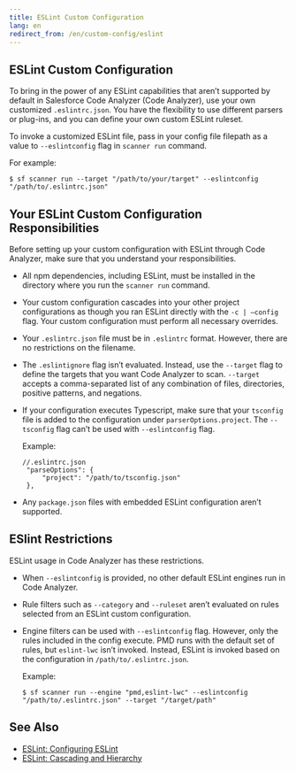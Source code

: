 ```yaml
---
title: ESLint Custom Configuration
lang: en
redirect_from: /en/custom-config/eslint
---
```


## ESLint Custom Configuration

To bring in the power of any ESLint capabilities that aren’t supported by default in Salesforce Code Analyzer (Code Analyzer), use your own customized ```.eslintrc.json```. You have the flexibility to use different parsers or plug-ins, and you can define your own custom ESLint ruleset. 

To invoke a customized ESLint file, pass in your config file filepath as a value to ```--eslintconfig``` flag in ```scanner run``` command. 

For example:

```$ sf scanner run --target "/path/to/your/target" --eslintconfig "/path/to/.eslintrc.json"```

## Your ESLint Custom Configuration Responsibilities

Before setting up your custom configuration with ESLint through Code Analyzer, make sure that you understand your responsibilities.

* All npm dependencies, including ESLint, must be installed in the directory where you run the ```scanner run``` command.
* Your custom configuration cascades into your other project configurations as though you ran ESLint directly with the ```-c | –config``` flag. Your custom configuration must perform all necessary overrides.
* Your ```.eslintrc.json``` file must be in ```.eslintrc``` format. However, there are no restrictions on the filename.
* The ```.eslintignore``` flag isn’t evaluated. Instead, use the ```--target``` flag to define the targets that you want Code Analyzer to scan. ```--target``` accepts a comma-separated list of any combination of files, directories, positive patterns, and negations.
* If your configuration executes Typescript, make sure that your ```tsconfig``` file is added to the configuration under ```parserOptions.project```. The ```--tsconfig``` flag can’t be used with ```--eslintconfig``` flag. 

	Example:

	```
	//.eslintrc.json
	 "parseOptions": {
	     "project": "/path/to/tsconfig.json"
	 },
	```

* Any ```package.json``` files with embedded ESLint configuration aren’t supported.

## ESlint Restrictions

ESLint usage in Code Analyzer has these restrictions.

* When ```--eslintconfig``` is provided, no other default ESLint engines run in Code Analyzer.
* Rule filters such as ```--category``` and ```--ruleset``` aren’t evaluated on rules selected from an ESLint custom configuration.
* Engine filters can be used with ```--eslintconfig``` flag. However, only the rules included in the config execute. PMD runs with the default set of rules, but ```eslint-lwc``` isn’t invoked. Instead, ESLint is invoked based on the configuration in ```/path/to/.eslintrc.json```.

	Example:

	```
	$ sf scanner run --engine "pmd,eslint-lwc" --eslintconfig "/path/to/.eslintrc.json" --target "/target/path"
	```

## See Also

- [ESLint: Configuring ESLint](https://eslint.org/docs/latest/user-guide/configuring/)
- [ESLint: Cascading and Hierarchy](https://eslint.org/docs/latest/user-guide/configuring/configuration-files#cascading-and-hierarchy)
